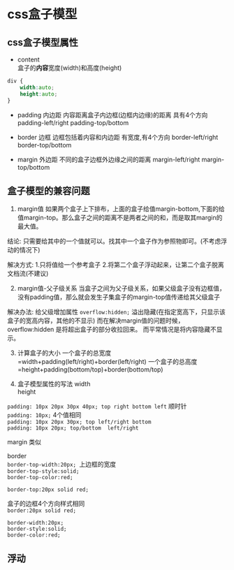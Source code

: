 # css盒子模型

## css盒子模型属性
- content  
    盒子的**内容**宽度(width)和高度(height)
    
```css
div {
    width:auto;
    height:auto;
}
```
- padding
    内边距 内容距离盒子内边框(边框内边缘)的距离 具有4个方向
    padding-left/right
    padding-top/bottom

- border
    边框  边框包括着内容和内边距 有宽度,有4个方向
   border-left/right
   border-top/bottom

- margin
    外边距 不同的盒子边框外边缘之间的距离
    margin-left/right
    margin-top/bottom


## 盒子模型的兼容问题

1. margin值
如果两个盒子上下排布，上面的盒子给值margin-bottom,下面的给值margin-top。那么盒子之间的距离不是两者之间的和，而是取其margin的最大值。

结论: 只需要给其中的一个值就可以。找其中一个盒子作为参照物即可。(不考虑浮动的情况下)

解决方式:
1.只将值给一个参考盒子
2.将第二个盒子浮动起来，让第二个盒子脱离文档流(不建议)

2. margin值-父子级关系
当盒子之间为父子级关系，如果父级盒子没有边框值，没有padding值，那么就会发生子集盒子的margin-top值传递给其父级盒子

解决办法: 给父级增加属性 `overflow:hidden;` 溢出隐藏(在指定宽高下，只显示该盒子的宽高内容，其他的不显示)
而在解决margin值的问题时候，overflow:hidden 是将超出盒子的部分收拉回来。
而平常情况是将内容隐藏不显示。

3. 计算盒子的大小
一个盒子的总宽度=width+padding(left/right)+border(left/right)
一个盒子的总高度=height+padding(bottom/top)+border(bottom/top)

4. 盒子模型属性的写法
width  
height  

`padding: 10px 20px 30px 40px; top right bottom left` 顺时针  
`padding: 10px;` 4个值相同  
`padding: 10px 20px 30px; top left/right bottom`   
`padding: 10px 20px; top/bottom  left/right `  

margin 类似  

border  
`border-top-width:20px; `上边框的宽度  
`border-top-style:solid;`  
`border-top-color:red; `

`border-top:20px solid red; ` 

盒子的边框4个方向样式相同  
`border:20px solid red;`    

`border-width:20px; `   
`border-style:solid;  `  
`border-color:red; `   


## 浮动











